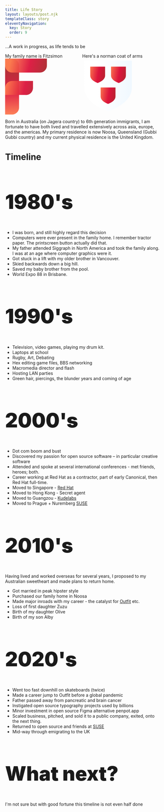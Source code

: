 ```yaml
---
title: Life Story
layout: layouts/post.njk
templateClass: story
eleventyNavigation:
  key: Story
  order: 9
---
```


...A work in progress, as life tends to be

<section class="twoup">
<div>My family name is Fitzsimon<br>
<a href="/">
  <svg  viewBox=".5 .5 3 4" fill="none" stroke="url(#gred)" stroke-opacity=".95" stroke-linecap="round">
    <path stroke="url(#gred2)" d="M1 4H.999V1h.001"/>
    <path d="M1 1v-.001h2v.001 M1 2.6v.001h1v.001"/>
    <linearGradient id="gred" x1="-.1" x2="1.3" y2=".25">
    <stop offset="0" stop-color="Coral" />
    <stop offset=".5" stop-color="crimson" />
    <stop offset="1" stop-color="brown" />
    </linearGradient>
    <linearGradient id="gred2" x1="0" x2="0" y1="1.2" y2="0" href="#gred" />
  </svg>
</a>
</div>
<div>Here's a norman coat of arms<svg viewBox=".5 .5 12.5 13.5" ><path stroke="var(--neutral)" fill="url(#gsilver)" stroke-width=".5" d="M1 1h11.52v6.48q0 3.6-5.76 5.76Q1 11.08 1 7.48z"/><g fill="url(#gred)"><path d="M2.44 2.44V4.6q0 1.08 1.8 1.8 1.8-.72 1.8-1.8V2.44z"/><path d="M7.48 2.44V4.6q0 1.08 1.872 1.8 1.728-.72 1.728-1.8V2.44z"/><path d="M4.96 7.48v2.16q0 1.08 1.8 1.8 1.8-.72 1.8-1.8V7.48z"/></g><defs><linearGradient id="gsilver" x1="-.2"><stop offset=".4" stop-color="#fff"/><stop offset="1" stop-color="#f0f8ff"/></linearGradient><linearGradient id="gred" x1="-.1" x2="1.3" y2=".25"><stop offset="0" stop-color="coral"/><stop offset=".5" stop-color="#dc143c"/><stop offset="1" stop-color="brown"/></linearGradient></defs></svg></div>
</section>
<style>.twoup{display:grid; grid-template-columns: 1fr 1fr; }
time{display:none}
.twoup svg{max-height:13em;display:block;}
.twoup > * {margin-top:0;}</style>

Born in Australia (on Jagera country) to 6th generation immigrants, 
I am fortunate to have both lived and travelled extensively across asia, europe, and the americas. My primary residence is now Noosa, Queensland (Gubbi Gubbi country) and my current physical residence is the United Kingdom.


# Timeline 

## 1980's 
* I was born, and still highly regard this decision
* Computers were ever present in the family home. I remember tractor paper. The printscreen button actually did that.
* My father attended Siggraph in North America and took the family along. I was at an age where computer graphics were it. 
* Got stuck in a lift with my older brother in Vancouver.
* Skied backwards down a big hill.
* Saved my baby brother from the pool.
* World Expo 88 in Brisbane.

## 1990's 

* Television, video games, playing my drum kit.
* Laptops at school
* Rugby, Art, Debating
* Hex editing game files, BBS networking
* Macromedia director and flash
* Hosting LAN parties 
* Green hair, piercings, the blunder years and coming of age


## 2000's

* Dot com boom and bust
* Discovered my passion for open source software – in particular creative software
* Attended and spoke at several international conferences - met friends, heroes; both.
* Career working at Red Hat as a contractor, part of early Canonical, then Red Hat full-time.
* Moved to Singapore - [Red Hat](https://redhat.com)
* Moved to Hong Kong - Secret agent
* Moved to Guangzou - [Kudelabs](https://kudelabs.com/)
* Moved to Prague + Nuremberg [SUSE](https://SUSE.com)

## 2010's 

Having lived and worked overseas for several years, I proposed to my Australian sweetheart and made plans to return home.

* Got married in peak hipster style
* Purchased our family home in Noosa
* Made major inroads with my career - the catalyst for [Outfit](https://outfit.io) etc. 
* Loss of first daughter Zuzu
* Birth of my daughter Olive
* Birth of my son Alby 

## 2020's 

* Went too fast downhill on skateboards (twice)
* Made a career jump to Outfit before a global pandemic 
* Father passed away from pancreatic and brain cancer
* Instigated open source typography projects used by billions
* Minor investment in open source Figma alternative penpot.app
* Scaled business, pitched, and sold it to a public company, exited, onto the next thing.
* Returned to open source and friends at [SUSE](https://SUSE.com)
* Mid-way through emigrating to the UK



## What next? 

I'm not sure but with good fortune this timeline is not even half done

<style>
  h2{font-size: 4rem; font-weight:900; -webkit-text-stroke: .05rem var(--fg); -webkit-text-fill-color:var(--neutral); text-shadow: 0 .5em 1em var(--bg-2)}
</style>